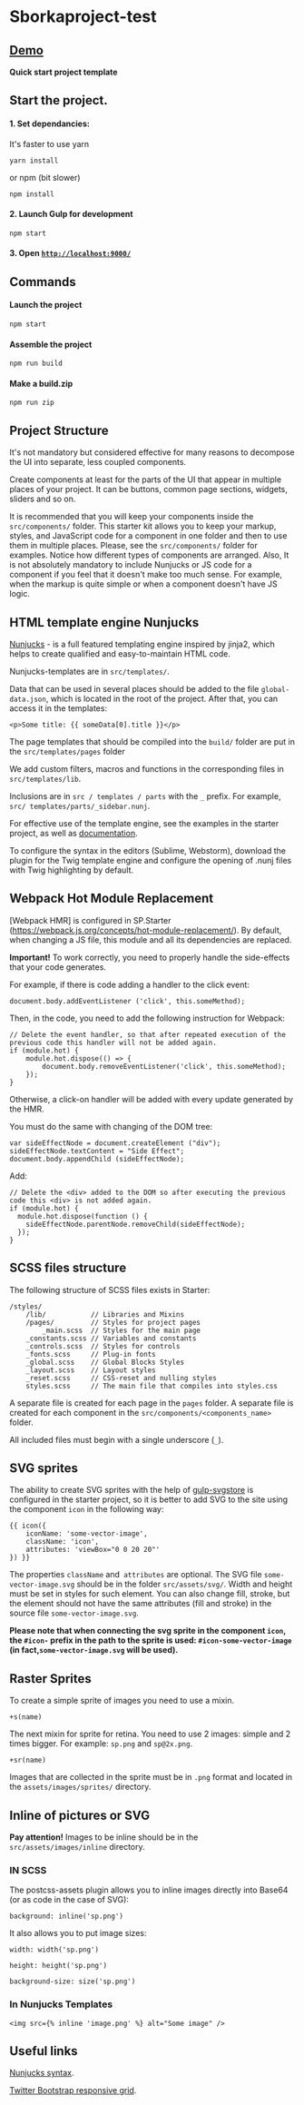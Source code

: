 # Sborkaproject-test
## [Demo](https://ark1700.github.io/sborkaproject-test)

**Quick start project template**

## Start the project.

#### 1. Set dependancies:

It's faster to use yarn

```
yarn install
```

or npm (bit slower)

```
npm install
```

#### 2. Launch Gulp for development

```
npm start
```

#### 3. Open [`http://localhost:9000/`](http://localhost:9000/)

## Commands

#### Launch the project

```
npm start
```

#### Assemble the project

```
npm run build
```

#### Make a build.zip

```
npm run zip
```

## Project Structure

It's not mandatory but considered effective for many reasons to decompose the UI into separate, less coupled components.

Create components at least for the parts of the UI that appear in multiple places of your project. It can be buttons, common page sections, widgets, sliders and so on.

It is recommended that you will keep your components inside the `src/components/` folder. This starter kit allows you to keep your markup, styles, and JavaScript code for a component in one folder and then to use them in multiple places. Please, see the `src/components/` folder for examples. Notice how different types of components are arranged. Also, It is not absolutely mandatory to include Nunjucks or JS code for a component if you feel that it doesn't make too much sense. For example, when the markup is quite simple or when a component doesn't have JS logic.

## HTML template engine Nunjucks

[Nunjucks](https://mozilla.github.io/nunjucks/) - is a full featured templating engine inspired by jinja2, which helps to create qualified and easy-to-maintain HTML code.

Nunjucks-templates are in `src/templates/`.

Data that can be used in several places should be added to the file `global-data.json`, which is located in the root of the project. After that, you can access it in the templates:

```
<p>Some title: {{ someData[0].title }}</p>
```

The page templates that should be compiled into the `build/` folder are put in the `src/templates/pages` folder

We add custom filters, macros and functions in the corresponding files in `src/templates/lib`.

Inclusions are in `src / templates / parts` with the `_` prefix. For example, `src/ templates/parts/_sidebar.nunj`.

For effective use of the template engine, see the examples in the starter project, as well as [documentation](https://mozilla.github.io/nunjucks/templating.html).

To configure the syntax in the editors (Sublime, Webstorm), download the plugin for the Twig template engine and configure the opening of .nunj files with Twig highlighting by default.

## Webpack Hot Module Replacement

[Webpack HMR] is configured in SP.Starter (https://webpack.js.org/concepts/hot-module-replacement/). By default, when changing a JS file, this module and all its dependencies are replaced.

<b>Important!</b> To work correctly, you need to properly handle the side-effects that your code generates.

For example, if there is code adding a handler to the click event:

`document.body.addEventListener ('click', this.someMethod);`

Then, in the code, you need to add the following instruction for Webpack:

```
// Delete the event handler, so that after repeated execution of the previous code this handler will not be added again.
if (module.hot) {
	module.hot.dispose(() => {
		document.body.removeEventListener('click', this.someMethod);
	});
}
```

Otherwise, a click-on handler will be added with every update generated by the HMR.

You must do the same with changing of the DOM tree:

```
var sideEffectNode = document.createElement ("div");
sideEffectNode.textContent = "Side Effect";
document.body.appendChild (sideEffectNode);
```

Add:

```
// Delete the <div> added to the DOM so after executing the previous code this <div> is not added again.
if (module.hot) {
  module.hot.dispose(function () {
    sideEffectNode.parentNode.removeChild(sideEffectNode);
  });
}
```

## SCSS files structure

The following structure of SCSS files exists in Starter:

```
/styles/
	/lib/			// Libraries and Mixins
	/pages/			// Styles for project pages
		_main.scss	// Styles for the main page
	_constants.scss	// Variables and constants
	_controls.scss	// Styles for controls
	_fonts.scss		// Plug-in fonts
	_global.scss	// Global Blocks Styles
	_layout.scss	// Layout styles
	_reset.scss		// CSS-reset and nulling styles
	styles.scss		// The main file that compiles into styles.css
```

A separate file is created for each page in the `pages` folder. A separate file is created for each component in the `src/components/<components_name>` folder.

All included files must begin with a single underscore (`_`).

## SVG sprites

The ability to create SVG sprites with the help of [gulp-svgstore](https://github.com/w0rm/gulp-svgstore) is configured in the starter project, so it is better to add SVG to the site using the component `icon` in the following way:

```
{{ icon({
    iconName: 'some-vector-image',
    className: 'icon',
    attributes: 'viewBox="0 0 20 20"'
}) }}
```

The properties `className` and` attributes` are optional. The SVG file `some-vector-image.svg` should be in the folder `src/assets/svg/`. Width and height must be set in styles for such element. You can also change fill, stroke, but the element should not have the same attributes (fill and stroke) in the source file `some-vector-image.svg`.

**Please note that when connecting the svg sprite in the component `icon`, the `#icon-` prefix in the path to the sprite is used: `#icon-some-vector-image` (in fact,`some-vector-image.svg` will be used).**

## Raster Sprites

To create a simple sprite of images you need to use a mixin.

```
+s(name)
```

The next mixin for sprite for retina. You need to use 2 images: simple and 2 times bigger. For example: `sp.png` and `sp@2x.png`.

```
+sr(name)
```

Images that are collected in the sprite must be in `.png` format and located in the `assets/images/sprites/` directory.

## Inline of pictures or SVG

<b>Pay attention!</b> Images to be inline should be in the `src/assets/images/inline` directory.

### IN SCSS

The postcss-assets plugin allows you to inline images directly into Base64 (or as code in the case of SVG):

```
background: inline('sp.png')
```

It also allows you to put image sizes:

```
width: width('sp.png')
```

```
height: height('sp.png')
```

```
background-size: size('sp.png')
```

### In Nunjucks Templates

```
<img src={% inline 'image.png' %} alt="Some image" />
```

## Useful links

[Nunjucks syntax](https://mozilla.github.io/nunjucks/templating.html).

[Twitter Bootstrap responsive grid](http://getbootstrap.com/css/#grid).
